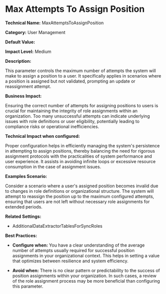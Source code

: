 # Max Attempts To Assign Position

**Technical Name:** MaxAttemptsToAssignPosition

**Category:** User Management

**Default Value:**

**Impact Level:** Medium

**Description:**

This parameter controls the maximum number of attempts the system will make to assign a position to a user. It specifically applies in scenarios where a position is assigned but not validated, prompting an update or reassignment attempt.

**Business Impact:**

Ensuring the correct number of attempts for assigning positions to users is crucial for maintaining the integrity of role assignments within an organization. Too many unsuccessful attempts can indicate underlying issues with role definitions or user eligibility, potentially leading to compliance risks or operational inefficiencies.

**Technical Impact when configured:**

Proper configuration helps in efficiently managing the system's persistence in attempting to assign positions, thereby balancing the need for rigorous assignment protocols with the practicalities of system performance and user experience. It assists in avoiding infinite loops or excessive resource consumption in the case of assignment issues.

**Examples Scenario:**

Consider a scenario where a user's assigned position becomes invalid due to changes in role definitions or organizational structure. The system will attempt to reassign the position up to the maximum configured attempts, ensuring that users are not left without necessary role assignments for extended periods.

**Related Settings:**

- AdditionalDataExtractorTablesForSyncRoles

**Best Practices:** 

- **Configure when:** You have a clear understanding of the average number of attempts usually required for successful position assignments in your organizational context. This helps in setting a value that optimizes between resilience and system efficiency.
  
- **Avoid when:** There is no clear pattern or predictability to the success of position assignments within your organization. In such cases, a review of the role assignment process may be more beneficial than configuring this parameter.